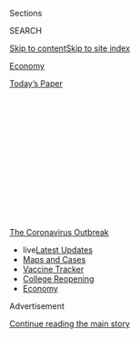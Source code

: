 <div id="app">

<div>

<div>

<div>

<div class="NYTAppHideMasthead css-1q2w90k e1suatyy0">

<div class="section css-ui9rw0 e1suatyy2">

<div class="css-eph4ug er09x8g0">

<div class="css-6n7j50">

</div>

<span class="css-1dv1kvn">Sections</span>

<div class="css-10488qs">

<span class="css-1dv1kvn">SEARCH</span>

</div>

[Skip to content](#site-content)[Skip to site
index](#site-index)

</div>

<div id="masthead-section-label" class="css-1wr3we4 eaxe0e00">

[Economy](https://www.nytimes.com/section/business/economy)

</div>

<div class="css-10698na e1huz5gh0">

</div>

</div>

<div id="masthead-bar-one" class="section hasLinks css-15hmgas e1csuq9d3">

<div class="css-uqyvli e1csuq9d0">

</div>

<div class="css-1uqjmks e1csuq9d1">

</div>

<div class="css-9e9ivx">

[](https://myaccount.nytimes.com/auth/login?response_type=cookie&client_id=vi)

</div>

<div class="css-1bvtpon e1csuq9d2">

[Today’s
Paper](https://www.nytimes.com/section/todayspaper)

</div>

</div>

</div>

</div>

<div data-aria-hidden="false">

<div id="site-content" data-role="main">

<div>

<div class="css-1aor85t" style="opacity:0.000000001;z-index:-1;visibility:hidden">

<div class="css-1hqnpie">

<div class="css-epjblv">

<span class="css-17xtcya">[Economy](/section/business/economy)</span><span class="css-x15j1o">|</span><span class="css-fwqvlz">Rise
in Unemployment Claims Signals an Economic
Reversal</span>

</div>

<div class="css-k008qs">

<div class="css-1iwv8en">

<span class="css-18z7m18"></span>

<div>

</div>

</div>

<span class="css-1n6z4y">https://nyti.ms/30KwCmZ</span>

<div class="css-1705lsu">

<div class="css-4xjgmj">

<div class="css-4skfbu" data-role="toolbar" data-aria-label="Social Media Share buttons, Save button, and Comments Panel with current comment count" data-testid="share-tools">

  - 
  - 
  - 
  - 
    
    <div class="css-6n7j50">
    
    </div>

  - 

</div>

</div>

</div>

</div>

</div>

</div>

<div id="NYT_TOP_BANNER_REGION" class="css-13pd83m">

<div>

<div id="styln-prism-menu-1592847958612" class="section interactive-content interactive-size-medium css-1edisqu">

<div class="css-17ih8de interactive-body">

<div id="scroll-container" class="css-1gj85ro">

[<span class="styln-title-wrap"><span class="css-1pje3qr">The
Coronavirus</span><span class="css-1pje3qr">
Outbreak</span></span>](https://www.nytimes.com/news-event/coronavirus?action=click&pgtype=Article&state=default&region=TOP_BANNER&context=storylines_menu)

  - <span class="css-kqxiym" data-emphasize="true">live</span>[Latest
    Updates](https://www.nytimes.com/2020/08/04/world/coronavirus-covid-19.html?action=click&pgtype=Article&state=default&region=TOP_BANNER&context=storylines_menu)
  - [Maps and
    Cases](https://www.nytimes.com/interactive/2020/us/coronavirus-us-cases.html?action=click&pgtype=Article&state=default&region=TOP_BANNER&context=storylines_menu)
  - [Vaccine
    Tracker](https://www.nytimes.com/interactive/2020/science/coronavirus-vaccine-tracker.html?action=click&pgtype=Article&state=default&region=TOP_BANNER&context=storylines_menu)
  - [College
    Reopening](https://www.nytimes.com/2020/08/02/us/covid-college-reopening.html?action=click&pgtype=Article&state=default&region=TOP_BANNER&context=storylines_menu)
  - [Economy](https://www.nytimes.com/live/2020/08/03/business/stock-market-today-coronavirus?action=click&pgtype=Article&state=default&region=TOP_BANNER&context=storylines_menu)

</div>

</div>

</div>

</div>

</div>

<div id="top-wrapper" class="css-1sy8kpn">

<div id="top-slug" class="css-l9onyx">

Advertisement

</div>

[Continue reading the main
story](#after-top)

<div class="ad top-wrapper" style="text-align:center;height:100%;display:block;min-height:250px">

<div id="top" class="place-ad" data-position="top" data-size-key="top">

</div>

</div>

<div id="after-top">

</div>

</div>

<div>

<div id="sponsor-wrapper" class="css-1hyfx7x">

<div id="sponsor-slug" class="css-19vbshk">

Supported by

</div>

[Continue reading the main
story](#after-sponsor)

<div id="sponsor" class="ad sponsor-wrapper" style="text-align:center;height:100%;display:block">

</div>

<div id="after-sponsor">

</div>

</div>

<div class="css-186x18t">

</div>

<div class="css-1vkm6nb ehdk2mb0">

# Rise in Unemployment Claims Signals an Economic Reversal

</div>

Job losses showed no letup as a surge in coronavirus cases forced new
business shutdowns and a $600 weekly federal benefit inched to its
expiration.

<div id="july-23-jobless" class="section interactive-content interactive-size-scoop css-174j8de" data-id="100000007252870">

<div class="css-17ih8de interactive-body" data-sourceid="100000007252870">

<div id="g-claims-box" class="ai2html">

<div id="g-claims-335" class="g-artboard" style="max-width: 335px;max-height: 450px" data-aspect-ratio="0.744" data-min-width="0" data-max-width="599">

<div style="padding: 0 0 134.3284% 0;">

</div>

![](data:image/gif;base64,R0lGODlhCgAKAIAAAB8fHwAAACH5BAEAAAAALAAAAAAKAAoAAAIIhI+py+0PYysAOw==)

<div id="g-ai0-1" class="g-main g-aiAbs" style="top:-0.2222%;left:0.0002%;width:99.7015%;">

Initial weekly unemployment claims,

both <span class="g-cstyle0">regular </span>and those under the
<span class="g-cstyle1">Pandemic Unemployment Assistance
</span>program

</div>

<div id="g-ai0-2" class="g-main g-aiAbs g-aiPointText" style="top:19.9479%;margin-top:-8.8px;left:0.0001%;width:72px;">

6
million

</div>

<div id="g-ai0-3" class="g-main g-aiAbs g-aiPointText" style="top:32.1701%;margin-top:-8.8px;left:0.0001%;width:30px;">

5

</div>

<div id="g-ai0-4" class="g-main g-aiAbs g-aiPointText" style="top:44.3924%;margin-top:-8.8px;left:0.0001%;width:30px;">

4

</div>

<div id="g-ai0-5" class="g-main g-aiAbs g-aiPointText" style="top:56.6146%;margin-top:-8.8px;left:0.0001%;width:30px;">

3

</div>

<div id="g-ai0-6" class="g-main g-aiAbs g-aiPointText" style="top:68.8368%;margin-top:-8.8px;left:0.0001%;width:30px;">

2

</div>

<div id="g-ai0-7" class="g-main g-aiAbs g-aiPointText" style="top:81.059%;margin-top:-8.8px;left:0.0001%;width:30px;">

1

</div>

<div id="g-ai0-8" class="g-main g-aiAbs g-aiPointText" style="top:93.059%;margin-top:-8.8px;left:0.0001%;width:30px;">

0

</div>

<div id="g-ai0-9" class="g-main g-aiAbs g-aiPointText" style="top:97.059%;margin-top:-8.8px;left:15.0169%;width:41px;">

’17

</div>

<div id="g-ai0-10" class="g-main g-aiAbs g-aiPointText" style="top:97.059%;margin-top:-8.8px;left:38.1761%;width:41px;">

’18

</div>

<div id="g-ai0-11" class="g-main g-aiAbs g-aiPointText" style="top:97.059%;margin-top:-8.8px;left:61.3355%;width:41px;">

’19

</div>

<div id="g-ai0-12" class="g-main g-aiAbs g-aiPointText" style="top:97.059%;margin-top:-8.8px;left:84.3905%;width:41px;">

’20

</div>

</div>

<div id="g-claims-600" class="g-artboard" style="width:600px; height:414.999999999999px;" data-aspect-ratio="1.446" data-min-width="600">

<div style="">

</div>

![](data:image/gif;base64,R0lGODlhCgAKAIAAAB8fHwAAACH5BAEAAAAALAAAAAAKAAoAAAIIhI+py+0PYysAOw==)

<div id="g-ai1-1" class="g-main g-aiAbs" style="top:0.7229%;left:0%;width:86.6667%;">

Initial weekly unemployment claims, both <span class="g-cstyle0">regular
</span>and those under the <span class="g-cstyle1">Pandemic Unemployment
Assistance
</span>program

</div>

<div id="g-ai1-2" class="g-main g-aiAbs g-aiPointText" style="top:15.3652%;margin-top:-8.8px;left:0%;width:72px;">

6
million

</div>

<div id="g-ai1-3" class="g-main g-aiAbs g-aiPointText" style="top:28.6182%;margin-top:-8.8px;left:0%;width:30px;">

5

</div>

<div id="g-ai1-4" class="g-main g-aiAbs g-aiPointText" style="top:41.8712%;margin-top:-8.8px;left:0%;width:30px;">

4

</div>

<div id="g-ai1-5" class="g-main g-aiAbs g-aiPointText" style="top:54.8833%;margin-top:-8.8px;left:0%;width:30px;">

3

</div>

<div id="g-ai1-6" class="g-main g-aiAbs g-aiPointText" style="top:68.1363%;margin-top:-8.8px;left:0%;width:30px;">

2

</div>

<div id="g-ai1-7" class="g-main g-aiAbs g-aiPointText" style="top:81.3893%;margin-top:-8.8px;left:0%;width:30px;">

1

</div>

<div id="g-ai1-8" class="g-main g-aiAbs g-aiPointText" style="top:94.6423%;margin-top:-8.8px;left:0%;width:30px;">

0

</div>

<div id="g-ai1-9" class="g-main g-aiAbs g-aiPointText" style="top:98.7387%;margin-top:-8.8px;left:14.551%;width:54px;">

2017

</div>

<div id="g-ai1-10" class="g-main g-aiAbs g-aiPointText" style="top:98.7387%;margin-top:-8.8px;left:37.9622%;width:54px;">

2018

</div>

<div id="g-ai1-11" class="g-main g-aiAbs g-aiPointText" style="top:98.7387%;margin-top:-8.8px;left:61.5401%;width:54px;">

2019

</div>

<div id="g-ai1-12" class="g-main g-aiAbs g-aiPointText" style="top:98.7387%;margin-top:-8.8px;left:84.7846%;width:54px;">

2020

</div>

</div>

</div>

</div>

Pandemic Unemployment Assistance extends eligibility to some workers who
would not otherwise be able to apply for unemployment benefits, such as
part-time and self-employed workers. Regular claims are seasonally
adjusted but P.U.A. claims are not.

Source: Labor Department

By The New York Times

</div>

<div class="css-18e8msd">

<div class="css-vp77d3 epjyd6m0">

<div class="css-hus3qt ey68jwv0" data-aria-hidden="true">

[![Patricia
Cohen](https://static01.nyt.com/images/2018/02/16/multimedia/author-patricia-cohen/author-patricia-cohen-thumbLarge.jpg
"Patricia Cohen")](https://www.nytimes.com/by/patricia-cohen)

</div>

<div class="css-1baulvz">

By [<span class="css-1baulvz last-byline" itemprop="name">Patricia
Cohen</span>](https://www.nytimes.com/by/patricia-cohen)

</div>

</div>

  - 
    
    <div class="css-ld3wwf e16638kd2">
    
    Published July 23, 2020Updated July 30,
    2020
    
    </div>

  - 
    
    <div class="css-4xjgmj">
    
    <div class="css-pvvomx" data-role="toolbar" data-aria-label="Social Media Share buttons, Save button, and Comments Panel with current comment count" data-testid="share-tools">
    
      - 
      - 
      - 
      - 
        
        <div class="css-6n7j50">
        
        </div>
    
      - 
    
    </div>
    
    </div>

</div>

</div>

<div class="section meteredContent css-1r7ky0e" name="articleBody" itemprop="articleBody">

<div class="css-1fanzo5 StoryBodyCompanionColumn">

<div class="css-53u6y8">

New state unemployment claims increased last week for the first time in
nearly four months, disturbing evidence that the struggling economy is
backsliding at a time when coronavirus cases are on the rise.

After a flood of claims as the pandemic shut businesses early in the
spring, weekly unemployment filings fell sharply before flattening in
June. But on Thursday, the [Labor
Department](https://oui.doleta.gov/press/2020/072320.pdf) reported more
than 1.4 million new applications for state benefits last week, up from
about 1.3 million in the preceding two weeks.

Another 975,000 jobless workers filed for benefits through an emergency
federal program, also an increase. Unlike the figure for state claims,
that number is not seasonally adjusted.

Claims are rising just as a [$600-a-week federal supplement to jobless
benefits](https://www.nytimes.com/2020/07/30/business/unemployment-payments-change.html)
is set to expire and Republican infighting has kept the party from
putting forward a proposal for further aid, much less negotiating with
Democrats on a bill.

</div>

</div>

<div class="css-1fanzo5 StoryBodyCompanionColumn">

<div class="css-53u6y8">

The discouraging news from the Labor Department followed a [Census
Bureau survey](https://www.census.gov/householdpulsedata) showing that
four million fewer people were employed last week than the week before.
It was the fourth straight decline, suggesting that nearly all the job
gains since mid-May had been erased.

“At this stage, you’re seeing all the wrong elements for recovery,” said
Gregory Daco, the chief U.S. economist at Oxford Economics. “A
deteriorating health situation, a weakening labor market and a softening
path for demand.”

Mr. Daco said the rush to reopen in many states had been
counterproductive, contributing to the increasing virus caseloads,
particularly in the South and West, that are compelling businesses to
close again.

“Increasingly I fear that we’re going to see net payrolls in July will
show an actual decline” when the next monthly jobs report is released,
he added.

About 30 million people — roughly one in five American workers — are
drawing jobless benefits. Without congressional action to extend the
weekly federal supplement, the unemployed will be left with less money
to pay for food, medical care, rent and other bills. Also nearing an end
is the federal Paycheck Protection Program, which provided small
businesses with emergency loans that spared many workers from layoffs.

</div>

</div>

<div class="css-1fanzo5 StoryBodyCompanionColumn">

<div class="css-53u6y8">

The stubbornly high rate of new unemployment claims “suggests that the
nature of the downturn has changed from early on,” said Ernie Tedeschi,
a policy economist at the equity research firm Evercore ISI. In addition
to reflecting renewed shutdowns, he said, the setbacks on the job front
may indicate something more
fundamental.

<div id="NYT_MAIN_CONTENT_1_REGION" class="css-9tf9ac">

<div>

<div id="styln-covid-updates-markets" class="section interactive-content interactive-size-medium css-1ftcdic">

<div class="css-17ih8de interactive-body">

<div id="styln-briefing-block">

<div class="briefing-block-header-section">

# [Latest Updates: Economy](https://www.nytimes.com/live/2020/08/03/business/stock-market-today-coronavirus?action=click&pgtype=Article&state=default&region=MAIN_CONTENT_1&context=storylines_live_updates)

</div>

<div class="briefing-block-lb-items">

<div class="briefing-block-update-time">

[13h
ago](https://www.nytimes.com/live/2020/08/03/business/stock-market-today-coronavirus?action=click&pgtype=Article&state=default&region=MAIN_CONTENT_1&context=storylines_live_updates#the-chicago-fed-president-says-its-up-to-congress-to-save-the-economy)

</div>

<div>

[The Chicago Fed president says it’s up to Congress to save the
economy.](https://www.nytimes.com/live/2020/08/03/business/stock-market-today-coronavirus?action=click&pgtype=Article&state=default&region=MAIN_CONTENT_1&context=storylines_live_updates#the-chicago-fed-president-says-its-up-to-congress-to-save-the-economy)

</div>

<div class="briefing-block-update-time">

[13h
ago](https://www.nytimes.com/live/2020/08/03/business/stock-market-today-coronavirus?action=click&pgtype=Article&state=default&region=MAIN_CONTENT_1&context=storylines_live_updates#faa-says-boeing-has-effectively-mitigated-defects-in-the-737-max)

</div>

<div>

[F.A.A. says Boeing has ‘effectively mitigated’ defects in the 737
Max.](https://www.nytimes.com/live/2020/08/03/business/stock-market-today-coronavirus?action=click&pgtype=Article&state=default&region=MAIN_CONTENT_1&context=storylines_live_updates#faa-says-boeing-has-effectively-mitigated-defects-in-the-737-max)

</div>

<div class="briefing-block-update-time">

[16h
ago](https://www.nytimes.com/live/2020/08/03/business/stock-market-today-coronavirus?action=click&pgtype=Article&state=default&region=MAIN_CONTENT_1&context=storylines_live_updates#small-businesses-got-emergency-loans-but-not-what-they-expected)

</div>

<div>

[Small businesses got emergency loans, but not what they
expected.](https://www.nytimes.com/live/2020/08/03/business/stock-market-today-coronavirus?action=click&pgtype=Article&state=default&region=MAIN_CONTENT_1&context=storylines_live_updates#small-businesses-got-emergency-loans-but-not-what-they-expected)

</div>

</div>

<div class="briefing-block-footer">

<div class="briefing-block-footer-meta">

[See more
updates](https://www.nytimes.com/live/2020/08/03/business/stock-market-today-coronavirus?action=click&pgtype=Article&state=default&region=MAIN_CONTENT_1&context=storylines_live_updates)

</div>

<div class="briefing-block-briefinglinks">

<span>More live coverage:</span>
[Global](https://www.nytimes.com/2020/08/04/world/coronavirus-covid-19.html?action=click&pgtype=Article&state=default&region=MAIN_CONTENT_1&context=storylines_live_updates)

</div>

</div>

</div>

</div>

</div>

</div>

</div>

“It might be that businesses are running through their first line of
credit,” he said, “and now they’re facing the music of an economy that
has recovered a little bit but not nearly enough.”

In that case, temporary business closings and layoffs would increasingly
turn into permanent
ones.

</div>

</div>

<div class="css-a7yk8a e73j0it0">

<div class="css-1xdhyk6 erfvjey0">

<span class="css-1ly73wi e1tej78p0">Image</span>

<div class="css-zjzyr8">

<div data-testid="lazyimage-container" style="height:257.77777777777777px">

</div>

</div>

</div>

<span class="css-16f3y1r e13ogyst0" data-aria-hidden="true">Indoor
dining was prohibited this week at the food court of a shopping center
in
Miami.</span><span class="css-cnj6d5 e1z0qqy90" itemprop="copyrightHolder"><span class="css-1ly73wi e1tej78p0">Credit...</span><span>Saul
Martinez for The New York
Times</span></span>

<div class="css-1xdhyk6 erfvjey0">

<span class="css-1ly73wi e1tej78p0">Image</span>

<div class="css-zjzyr8">

<div data-testid="lazyimage-container" style="height:257.77777777777777px">

</div>

</div>

</div>

<span class="css-16f3y1r e13ogyst0" data-aria-hidden="true">Waiting for
help with claims this month at an unemployment office in Midwest City,
Okla.</span><span class="css-cnj6d5 e1z0qqy90" itemprop="copyrightHolder"><span class="css-1ly73wi e1tej78p0">Credit...</span><span>Sue
Ogrocki/Associated Press</span></span>

</div>

<div class="css-1fanzo5 StoryBodyCompanionColumn">

<div class="css-53u6y8">

On Thursday, the owner of Ann Taylor and Lane Bryant became the latest
of a string of large retailers to [file for
bankruptcy](https://www.nytimes.com/2020/07/23/business/ascena-bankruptcy-ann-taylor-lane-bryant.html).
It announced that 1,600 of its 2,800 stores around the country would be
shut.

Wieden+Kennedy, an ad agency that has worked with clients like
McDonald’s, Ford and Procter & Gamble, said this week that it had laid
off 11 percent of its work force after paring expenses and cutting
executives’ pay.

“We negotiated this as long as we could, but W+K and Covid-19 have
reached an impasse,” the company said in a statement. “How long this
will last seems to be anybody’s guess, so we have had to make some hard
choices.”

During the worst of the last recession, weekly unemployment insurance
applications never exceeded 700,000. Since mid-March, new state claims
have yet to fall below a million. States have been whittling away at a
backlog of filings, but delays in some places persist.

</div>

</div>

<div class="css-1fanzo5 StoryBodyCompanionColumn">

<div class="css-53u6y8">

Behnaz Mansouri, an attorney at the Unemployment Law Project in
Washington State, said her office was still averaging 200 phone calls a
week from people who had received no benefits after waiting months, or
who had inexplicably had them cut off.

Recently there has been slow progress, she said. A number of people who
appealed a decision in March, April and May are beginning to be called
in for hearings. Workers who have waited the longest, Ms. Mansouri said,
are often those who have disabilities or don’t speak English well.

In Oklahoma, hundreds of frustrated workers [camped out
overnight](https://www.washingtonpost.com/national/a-very-dark-feeling-hundreds-camp-out-in-oklahoma-unemployment-lines/2020/07/20/44d59cb6-c77a-11ea-a99f-3bbdffb1af38_story.html)
hoping to sort out delays with their unemployment claims at one of the
large-scale processing sessions that officials were holding around the
state. And in Texas, applicants have taken to the state’s [Workforce
Commission page on
Facebook](https://www.facebook.com/texasworkforcecommission/) to
complain of having been unable to reach the agency despite calling
hundreds of times.

Daniella Knight said her husband, Nicholas, applied for unemployment
benefits in Virginia when he was laid off in June from his job as a
litigation data analyst, and “we have not gotten one dollar.”

</div>

</div>

<div class="css-79elbk" data-testid="photoviewer-wrapper">

<div class="css-z3e15g" data-testid="photoviewer-wrapper-hidden">

</div>

<div class="css-1a48zt4 ehw59r15" data-testid="photoviewer-children">

![<span class="css-16f3y1r e13ogyst0" data-aria-hidden="true">Daniella
Knight and her husband “were already barely making it” financially
before the pandemic, she said. Her husband lost his job and has yet to
see an unemployment
check.</span><span class="css-cnj6d5 e1z0qqy90" itemprop="copyrightHolder"><span class="css-1ly73wi e1tej78p0">Credit...</span><span>Michael
A. McCoy for The New York
Times</span></span>](https://static01.nyt.com/images/2020/07/23/business/23virus-jobless-3/merlin_174848520_ef9b6038-0b5a-4ee2-ab74-62a0cd2c04bb-articleLarge.jpg?quality=75&auto=webp&disable=upscale)

</div>

</div>

<div class="css-1fanzo5 StoryBodyCompanionColumn">

<div class="css-53u6y8">

Even before this setback, “we were already barely making it,” said Ms.
Knight, who lives in Alexandria. She had been working part time at a
property-management company during the day while her husband took care
of their three children — 3, 5 and 9 years old. During his 4
p.m.-to-midnight shift, she took over the household duties. After
kissing the children good night, she worked at her second job, as a
pediatric sleep consultant.

Ms. Knight called it “tag-team parenting.” But she put up with the
exhaustion and stress so they could save enough to stop renting and buy
a house with more than one bathroom.

</div>

</div>

<div class="css-1fanzo5 StoryBodyCompanionColumn">

<div class="css-53u6y8">

The coronavirus pandemic added full-time home-schooling to their load.
She stopped going to the small property-management office during the day
to avoid contagion, instead driving there at night when it was less
crowded or empty.

“Mom and Dad were at the end of our ropes, beyond exhausted,” she said.
“I started to have panic attacks.”

Her husband recently found another job, working for the government, but
has to wait at least six to eight weeks for his security
clearance.

</div>

</div>

<div class="css-79elbk" data-testid="photoviewer-wrapper">

<div class="css-z3e15g" data-testid="photoviewer-wrapper-hidden">

</div>

<div class="css-1a48zt4 ehw59r15" data-testid="photoviewer-children">

<div class="css-1xdhyk6 erfvjey0">

<span class="css-1ly73wi e1tej78p0">Image</span>

<div class="css-zjzyr8">

<div data-testid="lazyimage-container" style="height:239.73333333333338px">

</div>

</div>

</div>

<span class="css-16f3y1r e13ogyst0" data-aria-hidden="true">The Knight
family at home in Alexandria, Va. The coronavirus outbreak added
full-time home-schooling to their work
load.</span><span class="css-cnj6d5 e1z0qqy90" itemprop="copyrightHolder"><span class="css-1ly73wi e1tej78p0">Credit...</span><span>Michael
A. McCoy for The New York Times</span></span>

</div>

</div>

<div class="css-1fanzo5 StoryBodyCompanionColumn">

<div class="css-53u6y8">

“We still have to pay our bills, our utilities, our rent, everything,”
Ms. Knight said. The monthly cost of their health care alone is $1,600,
which they had to tap their savings to pay. They are hoping the
unemployment benefits come through soon. **** “We can’t get by with
another two months without that,” she said.

The pain of job losses can be found in every corner of the country, but
Black men have had particular difficulties, said [Peter Q.
Blair](https://www.gse.harvard.edu/faculty/peter-blair), a co-director
of the Project on Workforce at the Harvard Graduate School of Education.

The government’s [June jobs
report](https://www.bls.gov/news.release/empsit.t02.htm) showed that
while unemployment for every other group declined from May, the rate for
African-American males over 20 rose to 15.8 percent from 15.3 percent.

</div>

</div>

<div class="css-1fanzo5 StoryBodyCompanionColumn">

<div class="css-53u6y8">

“It’s important that we look at the way in which this crisis is having a
disparate effect on the African-American community, particularly Black
men,” he said.

And while the overall jobless rate dipped in June to 11.1 percent from a
peak of 14.7 percent in April, troubling weaknesses are growing more
prominent.

“The increased joblessness will certainly hinder the economic recovery,
especially if the Congress fails to extend the supplemental benefits
that were part of the CARES Act,” said Carl Tannenbaum, chief economist
at Northern Trust.

Passed at the end of the March, the legislation created a temporary
federal jobless program, Pandemic Unemployment Assistance, to cover
freelancers, part-time workers and others who do not qualify for regular
state jobless aid. It extended jobless benefits for an extra 13 weeks
for state recipients who exhausted their aid allotment. And it helped
jobless workers survive the cash crunch by approving a weekly $600
benefit — a supplement that essentially expires on Saturday.

That extra money “provided critical support over the last several
months,” said Rubeela Farooqi, chief U.S. economist at High Frequency
Economics. Such support — even at a reduced level — “is going to be
increasingly important going forward,” she said.

Ben Casselman and Tiffany Hsu contributed reporting.

</div>

</div>

<div>

</div>

</div>

<div>

</div>

<div>

</div>

<div>

</div>

<div>

<div id="bottom-wrapper" class="css-1ede5it">

<div id="bottom-slug" class="css-l9onyx">

Advertisement

</div>

[Continue reading the main
story](#after-bottom)

<div id="bottom" class="ad bottom-wrapper" style="text-align:center;height:100%;display:block;min-height:90px">

</div>

<div id="after-bottom">

</div>

</div>

</div>

</div>

</div>

## Site Index

<div>

</div>

## Site Information Navigation

  - [© <span>2020</span> <span>The New York Times
    Company</span>](https://help.nytimes.com/hc/en-us/articles/115014792127-Copyright-notice)

<!-- end list -->

  - [NYTCo](https://www.nytco.com/)
  - [Contact
    Us](https://help.nytimes.com/hc/en-us/articles/115015385887-Contact-Us)
  - [Work with us](https://www.nytco.com/careers/)
  - [Advertise](https://nytmediakit.com/)
  - [T Brand Studio](http://www.tbrandstudio.com/)
  - [Your Ad
    Choices](https://www.nytimes.com/privacy/cookie-policy#how-do-i-manage-trackers)
  - [Privacy](https://www.nytimes.com/privacy)
  - [Terms of
    Service](https://help.nytimes.com/hc/en-us/articles/115014893428-Terms-of-service)
  - [Terms of
    Sale](https://help.nytimes.com/hc/en-us/articles/115014893968-Terms-of-sale)
  - [Site
    Map](https://spiderbites.nytimes.com)
  - [Help](https://help.nytimes.com/hc/en-us)
  - [Subscriptions](https://www.nytimes.com/subscription?campaignId=37WXW)

</div>

</div>

</div>

</div>
